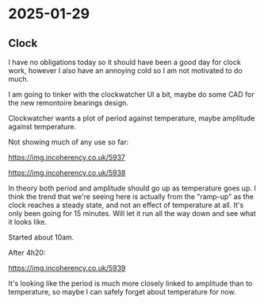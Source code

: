 # 2025-01-29

## Clock

I have no obligations today so it should have been a good day for clock work, however I
also have an annoying cold so I am not motivated to do much.

I am going to tinker with the clockwatcher UI a bit, maybe do some CAD for the new
remontoire bearings design.

Clockwatcher wants a plot of period against temperature, maybe amplitude against temperature.

Not showing much of any use so far:

https://img.incoherency.co.uk/5937

https://img.incoherency.co.uk/5938

In theory both period and amplitude should go up as temperature goes up. I think the
trend that we're seeing here is actually from the "ramp-up" as the clock reaches a steady
state, and not an effect of temperature at all. It's only been going for 15
minutes. Will let it run all the way down and see what it looks like.

Started about 10am.

After 4h20:

https://img.incoherency.co.uk/5939

It's looking like the period is much more closely linked to amplitude than to temperature,
so maybe I can safely forget about temperature for now.
